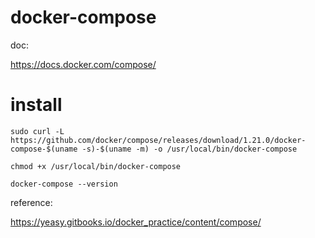 # docker-compose



doc:

https://docs.docker.com/compose/    


#  install   

```
sudo curl -L https://github.com/docker/compose/releases/download/1.21.0/docker-compose-$(uname -s)-$(uname -m) -o /usr/local/bin/docker-compose   
```




```
chmod +x /usr/local/bin/docker-compose
```



```
docker-compose --version
```




reference:

https://yeasy.gitbooks.io/docker_practice/content/compose/

